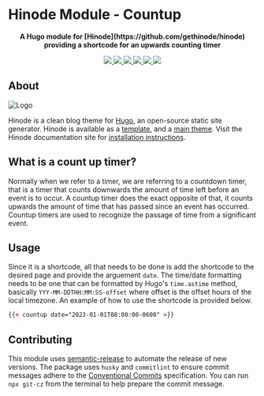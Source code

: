 # Hinode Module - Countup

<!-- Tagline -->
<p align="center">
    <b>A Hugo module for [Hinode](https://github.com/gethinode/hinode) providing a shortcode for an upwards counting timer</b>
    <br />
</p>

<!-- Badges -->
<p align="center">
    <a href="https://gohugo.io" alt="Hugo website">
        <img src="https://img.shields.io/badge/generator-hugo-brightgreen">
    </a>
    <a href="https://gethinode.com" alt="Hinode theme">
        <img src="https://img.shields.io/badge/theme-hinode-blue">
    </a>
    <a href="https://github.com/anoduck/mod-countup/commits/main" alt="Last commit">
        <img src="https://img.shields.io/github/last-commit/anoduck/mod-countup.svg">
    </a>
    <a href="https://github.com/anoduck/mod-countup/issues" alt="Issues">
        <img src="https://img.shields.io/github/issues/anoduck/mod-countup.svg">
    </a>
    <a href="https://github.com/anoduck/mod-countup/pulls" alt="Pulls">
        <img src="https://img.shields.io/github/issues-pr-raw/anoduck/mod-countup.svg">
    </a>
    <a href="https://github.com/anoduck/mod-countup/blob/main/LICENSE" alt="License">
        <img src="https://img.shields.io/github/license/anoduck/mod-countup">
    </a>
</p>

## About

![Logo](https://raw.githubusercontent.com/gethinode/hinode/main/static/img/logo.png)

Hinode is a clean blog theme for [Hugo][hugo], an open-source static site generator. Hinode is available as a [template][repository_template], and a [main theme][repository]. <!-- This repository maintains a Hugo module to add [module][module] to a Hinode site. --> Visit the Hinode documentation site for [installation instructions][hinode_docs].

## What is a count up timer?

Normally when we refer to a timer, we are referring to a countdown timer, that is a timer that counts downwards the amount of time left before an event is to occur. A countup timer does the exact opposite of that, it counts upwards the amount of time that has passed since an event has occurred. Countup timers are used to recognize the passage of time from a significant event.

## Usage

Since it is a shortcode, all that needs to be done is add the shortcode to the desired page and provide the arguement `date`.
The time/date formatting needs to be one that can be formatted by Hugo's `time.astime` method, basically `YYY-MM-DDTHH:MM:SS-offset` where offset is the offset hours of the local timezone. An example of how to use the shortcode is provided below.

```html
{{< countup date="2023-01-01T08:00:00-0600" >}}
```

## Contributing

This module uses [semantic-release][semantic-release] to automate the release of new versions. The package uses `husky` and `commitlint` to ensure commit messages adhere to the [Conventional Commits][conventionalcommits] specification. You can run `npx git-cz` from the terminal to help prepare the commit message.

<!-- ## Configuration

This module supports the following parameters (see the section `params.modules` in `config.toml`):

| Setting                   | Default | Description |
|---------------------------|---------|-------------| -->

<!-- MARKDOWN LINKS -->
[hugo]: https://gohugo.io
[hinode_docs]: https://gethinode.com
<!-- [module]: https://example.com -->
[repository]: https://github.com/gethinode/hinode.git
[repository_template]: https://github.com/gethinode/template.git
[conventionalcommits]: https://www.conventionalcommits.org
[husky]: https://typicode.github.io/husky/
[semantic-release]: https://semantic-release.gitbook.io/
